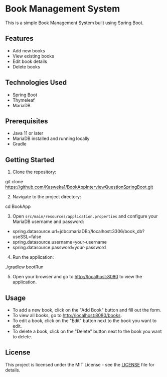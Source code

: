 # Book Management System

This is a simple Book Management System built using Spring Boot.

## Features

- Add new books
- View existing books
- Edit book details
- Delete books

## Technologies Used

- Spring Boot
- Thymeleaf
- MariaDB

## Prerequisites

- Java 11 or later
- MariaDB installed and running locally
- Gradle

## Getting Started

1. Clone the repository:

git clone https://github.com/Kasweka1/BookAppInterviewQuestionSpringBoot.git

2. Navigate to the project directory:

cd BookApp

3. Open `src/main/resources/application.properties` and configure your MariaDB username and password:

- spring.datasource.url=jdbc:mariaDB://localhost:3306/book_db?useSSL=false
- spring.datasource.username=your-username
- spring.datasource.password=your-password

4. Run the application:

./gradlew bootRun


5. Open your browser and go to [http://localhost:8080](http://localhost:8080) to view the application.

## Usage

- To add a new book, click on the "Add Book" button and fill out the form.
- To view all books, go to [http://localhost:8080/books](http://localhost:8080/books).
- To edit a book, click on the "Edit" button next to the book you want to edit.
- To delete a book, click on the "Delete" button next to the book you want to delete.

## License

This project is licensed under the MIT License - see the [LICENSE](LICENSE) file for details.
